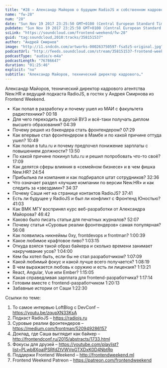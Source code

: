 ```yaml
---
title: "#28 – Александр Майоров о будущем RadioJS и собственном кадровом агентстве"
name: "fw-28"
num: "28"
date: "Sun Nov 19 2017 23:25:50 GMT+0100 (Central European Standard Time)"
pubdate: "Sun Nov 19 2017 23:25:50 GMT+0100 (Central European Standard Time)"
scLink: "https://soundcloud.com/frontend-weekend/fw-28"
guid: "tag:soundcloud,2010:tracks/358151537"
author: "Андрей Смирнов"
image: "http://i1.sndcdn.com/artworks-000263750597-fsa5z5-original.jpg"
podcastUrl: "http://feeds.soundcloud.com/stream/358151537-frontend-weekend-fw-28.m4a"
podcastType: "audio/x-m4a"
podcastLength: "76786647"
duration: "01:25:46"
explicit: "no"
subtitle: "Александр Майоров, технический директор кадрового…"
---
```

Александр Майоров, технический директор кадрового агентства New.HR и ведущий подкаста RadioJS, в гостях у Андрея Смирнова из Frontend Weekend.

- Как попал в разработку и почему ушел из МАИ с факультета радиотехники? 00:18
- Для чего переходить в другой ВУЗ и всё-таки получать диплом высшего образования? 04:39
- Почему решил из бэкендера стать фронтендером? 07:29
- Как впервые стал фронтендером в Мамбе и по какой причине оттуда ушел? 10:49
- Как попал в tutu.ru и почему предпочел понижение зарплаты с повышением должности? 13:50
- По какой причине покинул tutu.ru и решил попробовать что-то своё? 17:09
- Как делятся сферы влияния в «семейном бизнесе» и в чем фишка New.HR? 24:54
- Прибыльна ли компания и как подбирался штат сотрудников? 32:36
- Что означает раздел «лучшие компании по версии New.HR» и как следить за «звездами»? 34:37
- Почему Саши нет на странице контактов RadioJS? 37:41
- Есть ли будущее у RadioJS и был ли конфликт с Фронтенд Юностью? 41:03
- Как ВМК МГУ воспринял курс веб-разработки от Александра Майорова? 46:42
- Каково было писать статьи для печатных журналов? 52:07
- Почему статья «Суровые реалии фронтендеров» самая популярная? 56:08
- Как появились никнеймы 0xy, frontdevops и frontman? 1:00:39
- Какое любимое крафтовое пиво? 1:03:15
- Откуда взялся такой образ байкера и сколько времени занимает накручивание усов? 1:04:00
- Кем бы хотел быть, если бы не стал разработчиком? 1:07:09
- Какой любимый фокус и какой лучше всего получается? 1:08:19
- В чем выражается любовь к оружию и есть ли лицензия? 1:13:21
- React, Angular, Vue или Ember? 1:15:05
- Какая справедливая зарплата для frontend-разработчика? 1:17:14
- Готовим вместе с frontend-разработчиком 1:20:13
- Забавные истории от Саши 1:22:30

Ссылки по теме:
1) То самое интервью LoftBlog с DevConf – https://youtu.be/zqupXN33KsA
2) Подкаст RadioJS – https://radiojs.ru
3) Суровые реалии фронтендеров – https://medium.com/frontman/520949286157
4) Доклад, где Саша выглядит как байкер – http://frontendconf.ru/2015/abstracts/1733.html
5) Фокусы для друзей – https://youtube.com/playlist?list=PLwb8XpalPSRfdZtVWVpGTXDxK0D4NbtRp
6) Поддержи Frontend Weekend – http://frontendweekend.ml
7) Frontend Weekend Patreon – https://patreon.com/frontendweekend